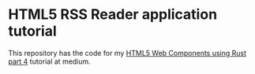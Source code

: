 # HTML5 RSS Reader application tutorial
This repository has the code for my [HTML5 Web Components using Rust part 4](https://blog.devgenius.io/html5-rss-reader-writing-specialized-web-components-8c8a972e681a) tutorial at medium. 
